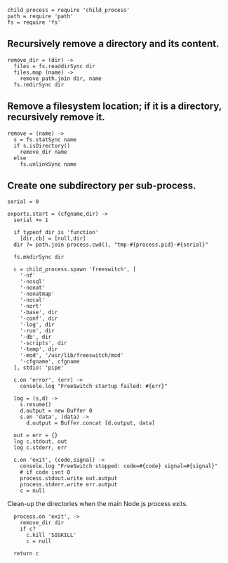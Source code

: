     child_process = require 'child_process'
    path = require 'path'
    fs = require 'fs'

## Recursively remove a directory and its content.

    remove_dir = (dir) ->
      files = fs.readdirSync dir
      files.map (name) ->
        remove path.join dir, name
      fs.rmdirSync dir

## Remove a filesystem location; if it is a directory, recursively remove it.

    remove = (name) ->
      s = fs.statSync name
      if s.isDirectory()
        remove_dir name
      else
        fs.unlinkSync name

## Create one subdirectory per sub-process.

    serial = 0

    exports.start = (cfgname,dir) ->
      serial += 1

      if typeof dir is 'function'
        [dir,cb] = [null,dir]
      dir ?= path.join process.cwd(), "tmp-#{process.pid}-#{serial}"

      fs.mkdirSync dir

      c = child_process.spawn 'freeswitch', [
        '-nf'
        '-nosql'
        '-nonat'
        '-nonatmap'
        '-nocal'
        '-nort'
        '-base', dir
        '-conf', dir
        '-log', dir
        '-run', dir
        '-db', dir
        '-scripts', dir
        '-temp', dir
        '-mod', '/usr/lib/freeswitch/mod'
        '-cfgname', cfgname
      ], stdio: 'pipe'

      c.on 'error', (err) ->
        console.log "FreeSwitch startup failed: #{err}"

      log = (s,d) ->
        s.resume()
        d.output = new Buffer 0
        s.on 'data', (data) ->
          d.output = Buffer.concat [d.output, data]

      out = err = {}
      log c.stdout, out
      log c.stderr, err

      c.on 'exit', (code,signal) ->
        console.log "FreeSwitch stopped: code=#{code} signal=#{signal}"
        # if code isnt 0
        process.stdout.write out.output
        process.stderr.write err.output
        c = null

Clean-up the directories when the main Node.js process exits.

      process.on 'exit', ->
        remove_dir dir
        if c?
          c.kill 'SIGKILL'
          c = null

      return c
